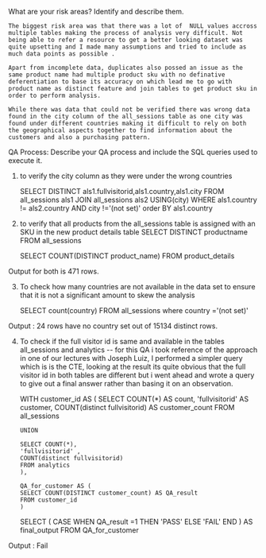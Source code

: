 What are your risk areas? Identify and describe them.

	The biggest risk area was that there was a lot of  NULL values accross multiple tables making the process of analysis very difficult. Not being able to refer a resource to get a better looking dataset was quite upsetting and I made many assumptions and tried to include as much data points as possible .

	Apart from incomplete data, duplicates also possed an issue as the same product name had multiple product sku with no definative deferentiation to base its accuracy on which lead me to go with product name as distinct feature and join tables to get product sku in order to perform analysis.

	While there was data that could not be verified there was wrong data found in the city column of the all_sessions table as one city was found under different countries making it difficult to rely on both the geographical aspects together to find information about the customers and also a purchasing pattern.





QA Process:
Describe your QA process and include the SQL queries used to execute it.

1) to verify the city column as they were under the wrong countries 

	SELECT DISTINCT als1.fullvisitorid,als1.country,als1.city
	FROM all_sessions als1
	JOIN all_sessions als2 USING(city)
	WHERE als1.country != als2.country AND city !='(not set)'
	order  BY als1.country

2) to verify that all products from the all_sessions table is assigned with an SKU in the new product details table 
	SELECT DISTINCT productname
	FROM all_sessions

	SELECT COUNT(DISTINCT product_name)
	FROM product_details

Output for both is 471 rows.

3)  To check how many countries are not available in the data set to ensure that it is not a significant amount to skew the analysis 

	SELECT count(country)
	FROM all_sessions
	where country ='(not set)'

Output : 24 rows have no country set out of  15134 distinct rows.

4)  To check if the full visitor id is same and available in the tables all_sessions and analytics
-- for this QA i took reference of the approach in one of our lectures with Joseph Luiz, I performed a simpler query which is is the CTE, looking at the result its quite obvious that the full visitor id in both tables are different but i went ahead and wrote a query to give out a final answer rather than basing it on an observation.

	WITH customer_id AS (
		SELECT COUNT(*) AS count,
		'fullvisitorid' AS customer,
		COUNT(distinct fullvisitorid) AS customer_count
		FROM all_sessions
		
		UNION
	
		SELECT COUNT(*),
		'fullvisitorid' ,
		COUNT(distinct fullvisitorid) 
		FROM analytics
		),

		QA_for_customer AS (
		SELECT COUNT(DISTINCT customer_count) AS QA_result
		FROM customer_id
		)
	
	SELECT (
		CASE
		WHEN QA_result =1 THEN 'PASS'
		ELSE 'FAIL'
		END ) AS final_output
	FROM QA_for_customer

Output : Fail



